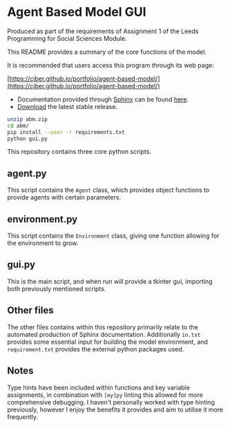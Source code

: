 # Agent Based Model GUI

Produced as part of the requirements of Assignment 1 of the Leeds Programming for Social Sciences Module.

This README provides a summary of the core functions of the model.

It is recommended that users access this program through its web page:

[https://cjber.github.io/portfolio/agent-based-model/](https://cjber.github.io/portfolio/agent-based-model/)


* Documentation provided through [Sphinx](http://www.sphinx-doc.org/en/master/) can be found [here](https://cjber.github.io/phd/).
* [Download](https://cjber.github.io/content/abm.zip) the latest stable release.

```bash
unzip abm.zip
cd abm/
pip install --user -r requirements.txt
python gui.py
```

This repository contains three core python scripts.

## agent.py

This script contains the `Agent` class, which provides object functions to provide agents with certain parameters.

## environment.py

This script contains the `Environment` class, giving one function allowing for the environment to grow.

## gui.py

This is the main script, and when run will provide a tkinter gui, importing both previously mentioned scripts.

## Other files

The other files contains within this repository primarily relate to the automated production of Sphinx documentation. Additionally `in.txt` provides some essential input for building the model environment, and `requirement.txt` provides the external python packages used.

## Notes

Type hints have been included within functions and key variable assignments, in combination with `[my]py` linting this allowed for more comprehensive debugging. I haven't personally worked with type hinting previously, however I enjoy the benefits it provides and aim to utilise it more frequently.
